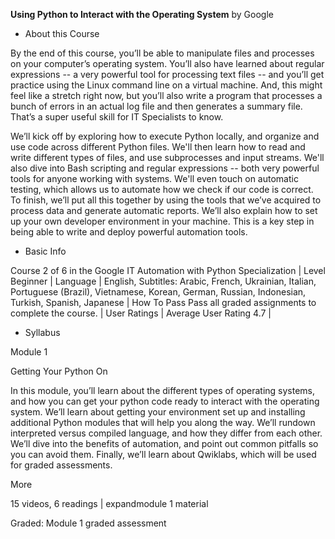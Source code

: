 **Using Python to Interact with the Operating System**
by Google

- About this Course

By the end of this course, you’ll be able to manipulate files and processes on your computer’s operating system. You’ll also have learned about regular expressions -- a very powerful tool for processing text files -- and you’ll get practice using the Linux command line on a virtual machine. And, this might feel like a stretch right now, but you’ll also write a program that processes a bunch of errors in an actual log file and then generates a summary file. That’s a super useful skill for IT Specialists to know.

We’ll kick off by exploring how to execute Python locally, and organize and use code across different Python files. We'll then learn how to read and write different types of files, and use subprocesses and input streams. We'll also dive into Bash scripting and regular expressions -- both very powerful tools for anyone working with systems. We'll even touch on automatic testing, which allows us to automate how we check if our code is correct. To finish, we’ll put all this together by using the tools that we’ve acquired to process data and generate automatic reports. We’ll also explain how to set up your own developer environment in your machine. This is a key step in being able to write and deploy powerful automation tools.

- Basic Info

Course 2 of 6 in the Google IT Automation with Python Specialization |
Level	Beginner |
Language	|
English, Subtitles: Arabic, French, Ukrainian, Italian, Portuguese (Brazil), Vietnamese, Korean, German, Russian, Indonesian, Turkish, Spanish, Japanese |
How To Pass	Pass all graded assignments to complete the course. |
User Ratings	|
Average User Rating 4.7 |

- Syllabus

Module 1

Getting Your Python On

In this module, you’ll learn about the different types of operating systems, and how you can get your python code ready to interact with the operating system. We’ll learn about getting your environment set up and installing additional Python modules that will help you along the way. We’ll rundown interpreted versus compiled language, and how they differ from each other. We’ll dive into the benefits of automation, and point out common pitfalls so you can avoid them. Finally, we’ll learn about Qwiklabs, which will be used for graded assessments.

More

15 videos, 6 readings | 
expandmodule 1 material

Graded: Module 1 graded assessment
